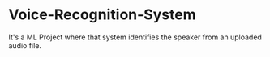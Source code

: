 # Voice-Recognition-System
It's a ML Project where that system identifies the speaker from an uploaded audio file.
